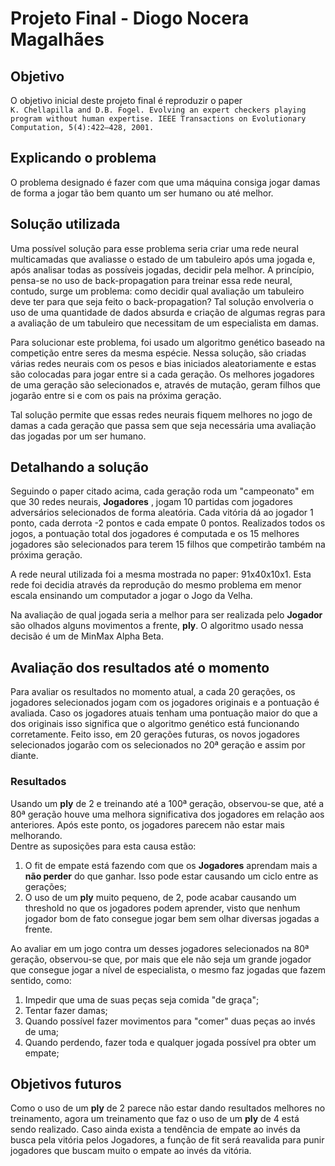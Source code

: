 # Projeto Final - Diogo Nocera Magalhães

## Objetivo

O objetivo inicial deste projeto final é reproduzir o paper     
`K. Chellapilla and D.B. Fogel. Evolving an expert checkers playing program
without human expertise. IEEE Transactions on Evolutionary Computation,
5(4):422–428, 2001.`

## Explicando o problema

O problema designado é fazer com que uma máquina consiga jogar damas de forma a jogar tão bem quanto um ser humano ou até melhor.    


## Solução utilizada
<p>Uma possível solução para esse problema seria criar uma rede neural multicamadas que avaliasse o estado  de um tabuleiro após uma
jogada e, após analisar todas as possíveis jogadas, decidir pela melhor. A princípio, pensa-se no uso de back-propagation para
treinar essa rede neural, contudo, surge um problema: como decidir qual avaliação um tabuleiro deve ter para que seja feito o 
back-propagation? Tal solução envolveria o uso de uma quantidade de dados absurda e criação de algumas regras para a avaliação de
um tabuleiro que necessitam de um especialista em damas.</p>
<p>Para solucionar este problema, foi usado um algoritmo genético baseado na competição entre seres da mesma espécie. Nessa solução, 
são criadas várias redes neurais com os pesos e bias iniciados aleatoriamente e estas são colocadas para jogar entre si a cada geração.
Os melhores jogadores de uma geração são selecionados e, através de mutação, geram filhos que jogarão entre si e com os pais na próxima
geração.</p>
<p>Tal solução permite que essas redes neurais fiquem melhores no jogo de damas a cada geração que passa sem que seja necessária
uma avaliação das jogadas por um ser humano.</p>

## Detalhando a solução
<p>Seguindo o paper citado acima, cada geração roda um "campeonato" em que 30 redes neurais, <b>Jogadores</b> , jogam 10 partidas com
jogadores adversários selecionados de forma aleatória. Cada vitória dá ao jogador 1 ponto, cada derrota -2 pontos e cada empate 0
pontos. Realizados todos os jogos, a pontuação total dos jogadores é computada e os 15 melhores jogadores são selecionados para
terem 15 filhos que competirão também na próxima geração.</p>
<p>A rede neural utilizada foi a mesma mostrada no paper: 91x40x10x1. Esta rede foi decidia através da reprodução do mesmo problema
em menor escala ensinando um computador a jogar o Jogo da Velha.</p>
<p>Na avaliação de qual jogada seria a melhor para ser realizada pelo <b>Jogador</b> são olhados alguns movimentos a frente, <b>ply</b>. O algoritmo usado nessa decisão é um de MinMax Alpha Beta.</p>

## Avaliação dos resultados até o momento
Para avaliar os resultados no momento atual, a cada 20 gerações, os jogadores selecionados jogam com os jogadores originais e
a pontuação é avaliada. Caso os jogadores atuais tenham uma pontuação maior do que a dos originais isso significa que o algoritmo genético está funcionando corretamente. Feito isso, em 20 gerações futuras, os novos jogadores selecionados jogarão com os selecionados no 20ª geração e assim por diante.

### Resultados
Usando um **ply** de 2 e treinando até a 100ª geração, observou-se que, até a 80ª geração houve uma melhora significativa dos jogadores em relação aos anteriores. Após este ponto, os jogadores parecem não estar mais melhorando.     
Dentre as suposições para esta causa estão:
1. O fit de empate está fazendo com que os **Jogadores** aprendam mais a **não perder** do que ganhar. Isso pode estar causando um ciclo entre as gerações;
1. O uso de um **ply** muito pequeno, de 2, pode acabar causando um threshold no que os jogadores podem aprender, visto que nenhum jogador bom de fato consegue jogar bem sem olhar diversas jogadas a frente.

Ao avaliar em um jogo contra um desses jogadores selecionados na 80ª geração, observou-se que, por mais que ele não seja um grande  jogador que consegue jogar a nível de especialista, o mesmo faz jogadas que fazem sentido, como:
1. Impedir que uma de suas peças seja comida "de graça";
1. Tentar fazer damas;
1. Quando possível fazer movimentos para "comer" duas peças ao invés de uma;
1. Quando perdendo, fazer toda e qualquer jogada possível pra obter um empate;

## Objetivos futuros
Como o uso de um **ply** de 2 parece não estar dando resultados melhores no treinamento, agora um treinamento que faz o uso de um **ply** de 4 está sendo realizado.
Caso ainda exista a tendência de empate ao invés da busca pela vitória pelos Jogadores, a função de fit será reavalida para punir jogadores que buscam muito o empate ao invés da vitória.

